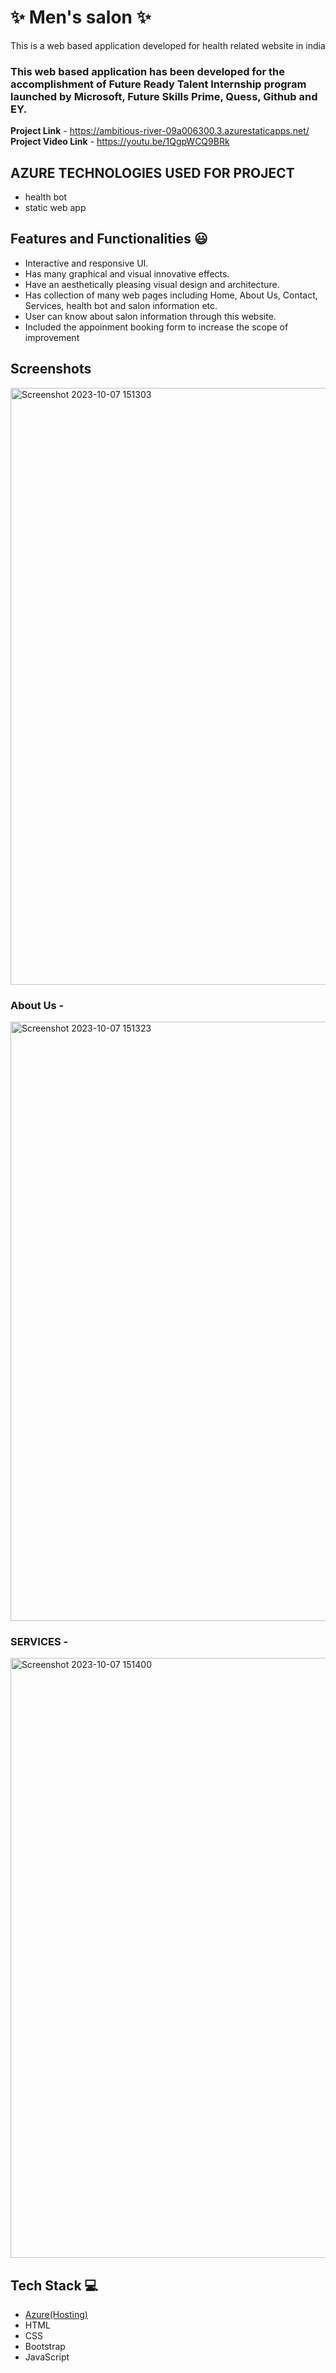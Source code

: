 # ✨ Men's salon ✨

This is a web based application developed for health related website in india

### This web based application has been developed for the accomplishment of Future Ready Talent Internship program launched by Microsoft, Future Skills Prime, Quess, Github and EY.


**Project Link** - https://ambitious-river-09a006300.3.azurestaticapps.net/
**Project Video Link** - https://youtu.be/1QgpWCQ9BRk 

##  AZURE TECHNOLOGIES USED FOR PROJECT
 - health bot
 - static web app 


## Features and Functionalities 😃

- Interactive and responsive UI.
- Has many graphical and visual innovative effects.
- Have an aesthetically pleasing visual design and architecture.
- Has collection of many web pages including Home, About Us, Contact, Services, health bot and salon information etc.
- User can know about salon information through this website.
- Included the appoinment booking form to increase the scope of improvement 

## Screenshots

 



   <img width="955" alt="Screenshot 2023-10-07 151303" src="https://github.com/thisisjeetbhatt/project1/assets/93563887/618b9971-708d-41e3-911a-b938bd51220f">


### About Us -



<img width="959" alt="Screenshot 2023-10-07 151323" src="https://github.com/thisisjeetbhatt/project1/assets/93563887/f4b77651-2630-4cbc-a002-3fb19f030491">



### SERVICES -


<img width="960" alt="Screenshot 2023-10-07 151400" src="https://github.com/thisisjeetbhatt/project1/assets/93563887/deda51a4-bd3f-48b8-a04c-caf38cecbb7b">



## Tech Stack 💻

- [Azure(Hosting)](https://azure.microsoft.com/en-in/features/azure-portal/)
- HTML
- CSS
- Bootstrap
- JavaScript

